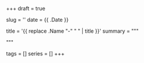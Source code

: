 +++
draft = true

slug = ''
date = {{ .Date }}

title = '{{ replace .Name "-" " " | title }}'
summary = """

"""

tags = []
series = []
+++

